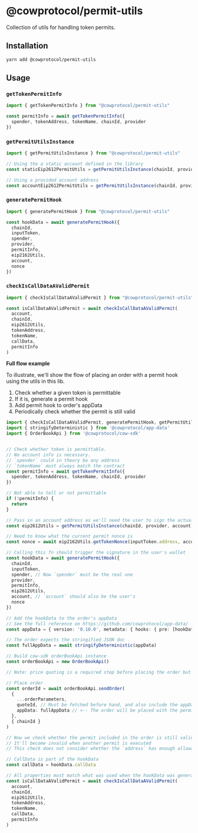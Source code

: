 # @cowprotocol/permit-utils

Collection of utils for handling token permits.

## Installation

```bash
yarn add @cowprotocol/permit-utils
```

## Usage

### `getTokenPermitInfo`

```typescript
import { getTokenPermitInfo } from "@cowprotocol/permit-utils"

const permitInfo = await getTokenPermitInfo({
  spender, tokenAddress, tokenName, chainId, provider
})
```

### `getPermitUtilsInstance`

```typescript
import { getPermitUtilsInstance } from "@cowprotocol/permit-utils"

// Using the a static account defined in the library
const staticEip2612PermitUtils = getPermitUtilsInstance(chainId, provider)

// Using a provided account address
const accountEip2612PermitUtils = getPermitUtilsInstance(chainId, provider, account)
```

### `generatePermitHook`

```typescript
import { generatePermitHook } from "@cowprotocol/permit-utils"

const hookData = await generatePermitHook({
  chainId,
  inputToken,
  spender,
  provider,
  permitInfo,
  eip2162Utils,
  account,
  nonce
})
```

### `checkIsCallDataAValidPermit`

```typescript
import { checkIsCallDataAValidPermit } from "@cowprotocol/permit-utils"

const isCallDataAValidPermit = await checkIsCallDataAValidPermit(
  account,
  chainId,
  eip2612Utils, 
  tokenAddress,
  tokenName,
  callData,
  permitInfo
)
```

**Full flow example**

To illustrate, we'll show the flow of placing an order with a permit hook using the utils in this lib. 

1. Check whether a given token is permittable
2. If it is, generate a permit hook
3. Add permit hook to order's appData
4. Periodically check whether the permit is still valid

```typescript
import { checkIsCallDataAValidPermit, generatePermitHook, getPermitUtilsInstance, getTokenPermitInfo } from '@cowprotocol/permit-utils'
import { stringifyDeterministic } from '@cowprotocol/app-data'
import { OrderBookApi } from '@cowprotocol/cow-sdk'


// Check whether token is permittable.
// No account info is necessary.
// `spender` could in theory be any address
// `tokenName` must always match the contract
const permitInfo = await getTokenPermitInfo({
  spender, tokenAddress, tokenName, chainId, provider
})

// Not able to tell or not permittable
if (!permitInfo) {
  return
}

// Pass in an account address as we'll need the user to sign the actual permit
const eip2612Utils = getPermitUtilsInstance(chainId, provider, account)

// Need to know what the current permit nonce is
const nonce = await eip2162Utils.getTokenNonce(inputToken.address, account)

// Calling this fn should trigger the signature in the user's wallet
const hookData = await generatePermitHook({
  chainId,
  inputToken,
  spender, // Now `spender` must be the real one
  provider,
  permitInfo,
  eip2612Utils,
  account, // `account` should also be the user's
  nonce
})

// Add the hookData to the order's appData
// See the full reference on https://github.com/cowprotocol/app-data/
const appData = { version: '0.10.0', metadata: { hooks: { pre: [hookData] } } }

// The order expects the stringified JSON doc
const fullAppData = await stringifyDeterministic(appData)

// Build cow-sdk orderBookApi instance
const orderBookApi = new OrderBookApi()

// Note: price quoting is a required step before placing the order but has been left out of this example for brevity

// Place order
const orderId = await orderBookApi.sendOrder(
  {
    ...orderParameters,
    quoteId, // Must be fetched before hand, and also include the appData in the params
    appData: fullAppData // <-- The order will be placed with the permit info
  },
  { chainId }
)

// Now we check whether the permit included in the order is still valid
// It'll become invalid when another permit is executed
// This check does not consider whether the `address` has enough allowance, it purelly checks the permit validity.

// CallData is part of the hookData
const callData = hookData.callData

// All properties must match what was used when the hookData was generated
const isCallDataAValidPermit = await checkIsCallDataAValidPermit(
  account,
  chainId,
  eip2612Utils,
  tokenAddress,
  tokenName,
  callData,
  permitInfo
)
```
